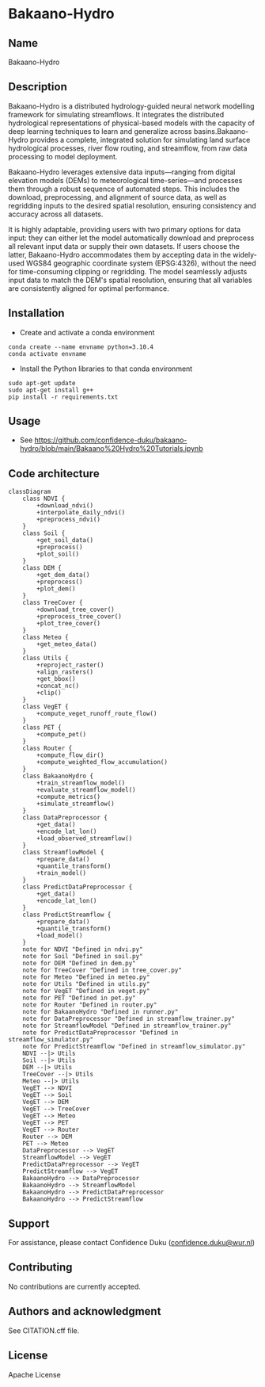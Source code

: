 # Bakaano-Hydro

## Name
Bakaano-Hydro

## Description
Bakaano-Hydro  is a distributed hydrology-guided neural network modelling framework for simulating streamflows. It integrates the distributed hydrological representations of physical-based models with the capacity of deep learning techniques to learn and generalize across basins.Bakaano-Hydro provides a complete, integrated solution for simulating land surface hydrological processes, river flow routing, and streamflow, from raw data processing to model deployment.

Bakaano-Hydro leverages extensive data inputs—ranging from digital elevation models (DEMs) to meteorological time-series—and processes them through a robust sequence of automated steps. This includes the download, preprocessing, and alignment of source data, as well as regridding inputs to the desired spatial resolution, ensuring consistency and accuracy across all datasets.

It is highly adaptable, providing users with two primary options for data input: they can either let the model automatically download and preprocess all relevant input data or supply their own datasets. If users choose the latter, Bakaano-Hydro accommodates them by accepting data in the widely-used WGS84 geographic coordinate system (EPSG:4326), without the need for time-consuming clipping or regridding. The model seamlessly adjusts input data to match the DEM's spatial resolution, ensuring that all variables are consistently aligned for optimal performance.

## Installation

- Create and activate a conda environment 

```
conda create --name envname python=3.10.4
conda activate envname
```

- Install the Python libraries to that conda environment

```
sudo apt-get update
sudo apt-get install g++
pip install -r requirements.txt
```


## Usage

- See https://github.com/confidence-duku/bakaano-hydro/blob/main/Bakaano%20Hydro%20Tutorials.ipynb

## Code architecture

```mermaid
classDiagram
    class NDVI {
	    +download_ndvi()
        +interpolate_daily_ndvi()
	    +preprocess_ndvi()
    }
    class Soil {
	    +get_soil_data()
	    +preprocess()
        +plot_soil()
    }
    class DEM {
	    +get_dem_data()
	    +preprocess()
        +plot_dem()
    }
    class TreeCover {
	    +download_tree_cover()
	    +preprocess_tree_cover()
        +plot_tree_cover()
    }
    class Meteo {
	    +get_meteo_data()
    }
    class Utils {
	    +reproject_raster()
        +align_rasters()
        +get_bbox()
        +concat_nc()
        +clip()
    }
    class VegET {
	    +compute_veget_runoff_route_flow()
    }
    class PET {
	    +compute_pet()
    }
    class Router {
	    +compute_flow_dir()
        +compute_weighted_flow_accumulation()
    }
    class BakaanoHydro {
	    +train_streamflow_model()
	    +evaluate_streamflow_model()
        +compute_metrics()
        +simulate_streamflow()
    }
    class DataPreprocessor {
	    +get_data()
        +encode_lat_lon()
        +load_observed_streamflow()
    }
    class StreamflowModel {
        +prepare_data()
        +quantile_transform()
	    +train_model()
    }
    class PredictDataPreprocessor {
	    +get_data()
        +encode_lat_lon()
    }
    class PredictStreamflow {
	    +prepare_data()
        +quantile_transform()
        +load_model()
    }
	note for NDVI "Defined in ndvi.py"
	note for Soil "Defined in soil.py"
	note for DEM "Defined in dem.py"
	note for TreeCover "Defined in tree_cover.py"
	note for Meteo "Defined in meteo.py"
	note for Utils "Defined in utils.py"
	note for VegET "Defined in veget.py"
	note for PET "Defined in pet.py"
	note for Router "Defined in router.py"
	note for BakaanoHydro "Defined in runner.py"
	note for DataPreprocessor "Defined in streamflow_trainer.py"
	note for StreamflowModel "Defined in streamflow_trainer.py"
    note for PredictDataPreprocessor "Defined in streamflow_simulator.py"
	note for PredictStreamflow "Defined in streamflow_simulator.py"
    NDVI --|> Utils
    Soil --|> Utils
    DEM --|> Utils
    TreeCover --|> Utils
    Meteo --|> Utils
    VegET --> NDVI
    VegET --> Soil
    VegET --> DEM
    VegET --> TreeCover
    VegET --> Meteo
    VegET --> PET
    VegET --> Router
    Router --> DEM
    PET --> Meteo
    DataPreprocessor --> VegET
    StreamflowModel --> VegET
    PredictDataPreprocessor --> VegET
    PredictStreamflow --> VegET
    BakaanoHydro --> DataPreprocessor
    BakaanoHydro --> StreamflowModel
    BakaanoHydro --> PredictDataPreprocessor
    BakaanoHydro --> PredictStreamflow
```

## Support
For assistance, please contact Confidence Duku (confidence.duku@wur.nl)

## Contributing
No contributions are currently accepted.

## Authors and acknowledgment
See CITATION.cff file.

## License
Apache License
